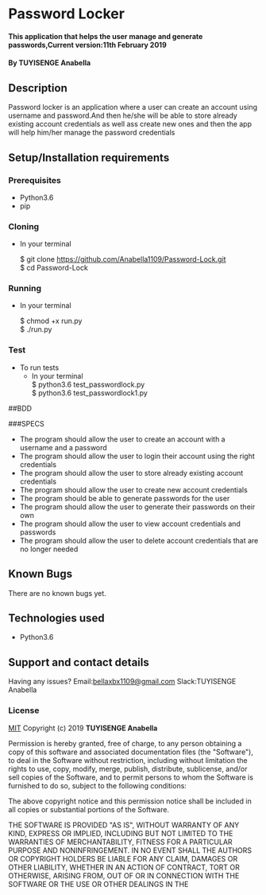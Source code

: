 # Password Locker

#### This application that helps the user manage and generate passwords,Current version:11th February 2019

#### By **TUYISENGE Anabella**

## Description

Password locker is an application where a user can create an account using username and password.And then he/she will be able to store already existing account credentials as well ass create new ones and then the app will help him/her manage the password credentials

## Setup/Installation requirements

### Prerequisites
* Python3.6
* pip

### Cloning
* In your terminal <br>

     $ git clone https://github.com/Anabella1109/Password-Lock.git<br>
    $ cd Password-Lock

### Running
 * In your terminal<br>

     $ chmod +x run.py<br>
     $ ./run.py

### Test
* To run tests
  * In your terminal<br>
  $ python3.6 test_passwordlock.py<br>
   $ python3.6 test_passwordlock1.py





##BDD

###SPECS


* The program should allow the user to create an account with a username and a password
* The program should allow the user to login their account using the right credentials
* The program should allow the user to store already existing account credentials
* The program should allow the user to create new account credentials
* The program should be able to generate passwords for the user
* The program should allow the user to generate their passwords on their own
* The program should allow the user to view account credentials and passwords
* The program should allow the user to delete account credentials that are no longer needed

## Known Bugs

There are no known bugs yet.

## Technologies used

* Python3.6

## Support and contact details

Having any issues?
Email:bellaxbx1109@gmail.com
Slack:TUYISENGE Anabella

### License

[MIT](https://choosealicense.com/licenses/mit/)
Copyright (c) 2019 **TUYISENGE Anabella**

Permission is hereby granted, free of charge, to any person obtaining a copy
of this software and associated documentation files (the "Software"), to deal
in the Software without restriction, including without limitation the rights
to use, copy, modify, merge, publish, distribute, sublicense, and/or sell
copies of the Software, and to permit persons to whom the Software is
furnished to do so, subject to the following conditions:

The above copyright notice and this permission notice shall be included in all
copies or substantial portions of the Software.

THE SOFTWARE IS PROVIDED "AS IS", WITHOUT WARRANTY OF ANY KIND, EXPRESS OR
IMPLIED, INCLUDING BUT NOT LIMITED TO THE WARRANTIES OF MERCHANTABILITY,
FITNESS FOR A PARTICULAR PURPOSE AND NONINFRINGEMENT. IN NO EVENT SHALL THE
AUTHORS OR COPYRIGHT HOLDERS BE LIABLE FOR ANY CLAIM, DAMAGES OR OTHER
LIABILITY, WHETHER IN AN ACTION OF CONTRACT, TORT OR OTHERWISE, ARISING FROM,
OUT OF OR IN CONNECTION WITH THE SOFTWARE OR THE USE OR OTHER DEALINGS IN THE
